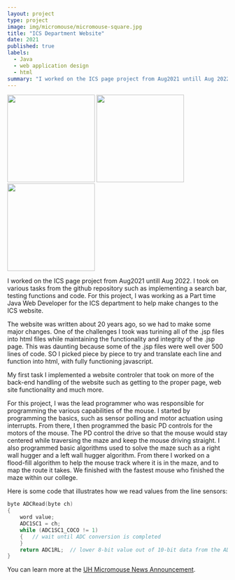 ```yaml
---
layout: project
type: project
image: img/micromouse/micromouse-square.jpg
title: "ICS Department Website"
date: 2021
published: true
labels:
  - Java
  - web application design
  - html
summary: "I worked on the ICS page project from Aug2021 untill Aug 2022"
---
```


<div class="text-center p-4">
  <img width="200px" src="../img/micromouse/micromouse-robot.png" class="img-thumbnail" >
  <img width="200px" src="../img/micromouse/micromouse-robot-2.jpg" class="img-thumbnail" >
  <img width="200px" src="../img/micromouse/micromouse-circuit.png" class="img-thumbnail" >
</div>

I worked on the ICS page project from Aug2021 untill Aug 2022. I took on various tasks from the github repository such as implementing a search bar, testing functions and code. For this project, I was working as a Part time Java Web Developer for the ICS department to help make changes to the ICS website. 

The website was written about 20 years ago, so we had to make some major changes. One of the challenges I took was turining all of the .jsp files into html files while maintaining the functionality and integrity of the .jsp page. This was daunting because some of the .jsp files were well over 500 lines of code. SO I picked piece by piece to try and translate each line and function into html, with fully functioning javascript. 

My first task I implemented a website controler that took on more of the back-end handling of the website such as getting to the proper page, web site functionality and much more. 

For this project, I was the lead programmer who was responsible for programming the various capabilities of the mouse.  I started by programming the basics, such as sensor polling and motor actuation using interrupts.  From there, I then programmed the basic PD controls for the motors of the mouse.  The PD control the drive so that the mouse would stay centered while traversing the maze and keep the mouse driving straight.  I also programmed basic algorithms used to solve the maze such as a right wall hugger and a left wall hugger algorithm.  From there I worked on a flood-fill algorithm to help the mouse track where it is in the maze, and to map the route it takes.  We finished with the fastest mouse who finished the maze within our college.

Here is some code that illustrates how we read values from the line sensors:

```cpp
byte ADCRead(byte ch)
{
    word value;
    ADC1SC1 = ch;
    while (ADC1SC1_COCO != 1)
    {   // wait until ADC conversion is completed   
    }
    return ADC1RL;  // lower 8-bit value out of 10-bit data from the ADC
}
```

You can learn more at the [UH Micromouse News Announcement](https://manoa.hawaii.edu/news/article.php?aId=2857).
